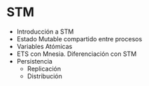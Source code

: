 # STM

* Introducción a STM
* Estado Mutable compartido entre procesos
* Variables Atómicas
* ETS con Mnesia. Diferenciación con STM
* Persistencia
  - Replicación
  - Distribución
